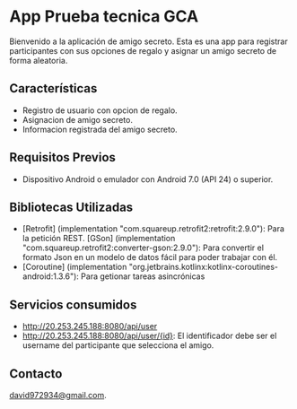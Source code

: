 # App Prueba tecnica GCA

Bienvenido a la aplicación de amigo secreto. Esta es una app para registrar participantes con sus opciones de regalo y asignar un amigo secreto de forma aleatoria.

## Características

- Registro de usuario con opcion de regalo.
- Asignacion de amigo secreto.
- Informacion registrada del amigo secreto.

## Requisitos Previos

- Dispositivo Android o emulador con Android 7.0 (API 24) o superior.

## Bibliotecas Utilizadas

- [Retrofit] (implementation "com.squareup.retrofit2:retrofit:2.9.0"): Para la petición REST.
  [GSon] (implementation "com.squareup.retrofit2:converter-gson:2.9.0"): Para convertir el formato Json en un modelo de datos fácil para poder trabajar con él.
- [Coroutine] (implementation "org.jetbrains.kotlinx:kotlinx-coroutines-android:1.3.6"): Para getionar tareas asincrónicas

## Servicios consumidos

- http://20.253.245.188:8080/api/user
- http://20.253.245.188:8080/api/user/{id}: El identificador debe ser el username del participante que selecciona el amigo.

## Contacto

david972934@gmail.com.